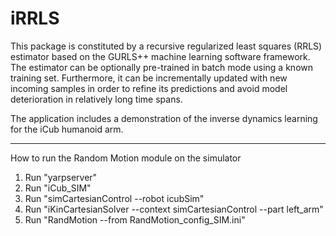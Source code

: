 iRRLS
==========

This package is constituted by a recursive regularized least squares (RRLS) estimator based on the GURLS++ machine learning software framework. The estimator can be optionally pre-trained in batch mode using a known training set. Furthermore, it can be incrementally updated with new incoming samples in order to refine its predictions and avoid model deterioration in relatively long time spans.

The application includes a demonstration of the inverse dynamics learning for the iCub humanoid arm.

----------

How to run the Random Motion module on the simulator

1) Run "yarpserver"
2) Run "iCub_SIM"
3) Run "simCartesianControl --robot icubSim"
4) Run "iKinCartesianSolver --context simCartesianControl --part left_arm"
5) Run "RandMotion --from RandMotion_config_SIM.ini"